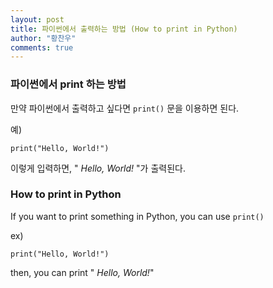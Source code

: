 ```yaml
---
layout: post
title: 파이썬에서 출력하는 방법 (How to print in Python)
author: "황찬우"
comments: true
---
```


### 파이썬에서 print 하는 방법

만약 파이썬에서 출력하고 싶다면
`print()` 문을 이용하면 된다.


예)
```
print("Hello, World!")
```
이렇게 입력하면, " *Hello, World!* "가 출력된다.


### How to print in Python

If you want to print something in Python, you can use `print()`

ex)
```
print("Hello, World!")
```
then, you can print " *Hello, World!*"
